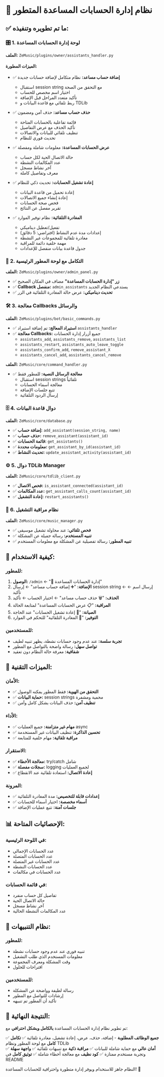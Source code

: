 # 📱 نظام إدارة الحسابات المساعدة المتطور

## ✅ **ما تم تطويره وتنفيذه:**

### 🎛️ **1. لوحة إدارة الحسابات المساعدة**
**الملف:** `ZeMusic/plugins/owner/assistants_handler.py`

#### **الميزات المطورة:**
- ✅ **إضافة حساب مساعد:** نظام متكامل لإضافة حسابات جديدة
  - استقبال session string مع التحقق من الصحة
  - اختيار اسم مخصص للحساب
  - تأكيد متعدد المراحل قبل الإضافة
  - ربط تلقائي مع قاعدة البيانات و TDLib

- ✅ **حذف حساب مساعد:** حذف آمن ومضمون
  - قائمة تفاعلية بالحسابات المتاحة
  - تأكيد الحذف مع عرض التفاصيل
  - تنظيف تلقائي للبيانات والاتصالات
  - تحديث فوري للنظام

- ✅ **عرض الحسابات المساعدة:** معلومات شاملة ومفصلة
  - حالة الاتصال الحية لكل حساب
  - عدد المكالمات النشطة
  - آخر نشاط مسجل
  - معرف وتفاصيل كاملة

- ✅ **إعادة تشغيل الحسابات:** تحديث ذكي للنظام
  - إعادة تحميل من قاعدة البيانات
  - إعادة إنشاء جميع الاتصالات
  - فحص صحة الحسابات
  - تقرير مفصل عن النتائج

- ✅ **المغادرة التلقائية:** نظام توفير الموارد
  - تفعيل/تعطيل ديناميكي
  - إعدادات مدة عدم النشاط (افتراضي: 5 دقائق)
  - مغادرة تلقائية للمجموعات غير النشطة
  - مهمة خلفية دائمة للمراقبة
  - جدول قاعدة بيانات منفصل للإعدادات

### 🔌 **2. التكامل مع لوحة المطور الرئيسية**
**الملف:** `ZeMusic/plugins/owner/admin_panel.py`

- ✅ **زر "إدارة الحسابات المساعدة"** مضاف في المكان الصحيح
- ✅ **Callback منفصل:** `admin_assistants` يستدعي النظام الجديد
- ✅ **تحديث ديناميكي:** عرض حالة المغادرة التلقائية في الزر

### 🛠️ **3. معالجة Callbacks والرسائل**
**الملف:** `ZeMusic/plugins/bot/basic_commands.py`

- ✅ **استيراد المعالج:** تم إضافة استيراد `assistants_handler`
- ✅ **معالجة Callbacks:** جميع أزرار إدارة الحسابات
  - `assistants_add`, `assistants_remove`, `assistants_list`
  - `assistants_restart`, `assistants_auto_leave_toggle`
  - `assistants_confirm_add`, `remove_assistant_X`
  - `assistants_cancel_add`, `assistants_cancel_remove`

**الملف:** `ZeMusic/core/command_handler.py`

- ✅ **معالجة الرسائل النصية:** للمطور فقط
  - استقبال session strings تلقائياً
  - معالجة أسماء الحسابات
  - تتبع جلسات الإضافة
  - إرسال الردود التلقائية

### 🗄️ **4. دوال قاعدة البيانات**
**الملف:** `ZeMusic/core/database.py`

- ✅ **إضافة حساب:** `add_assistant(session_string, name)`
- ✅ **حذف حساب:** `remove_assistant(assistant_id)`
- ✅ **قائمة الحسابات:** `get_assistants()`
- ✅ **معلومات محددة:** `get_assistant_by_id(assistant_id)`
- ✅ **تحديث النشاط:** `update_assistant_activity(assistant_id)`

### ⚙️ **5. دوال TDLib Manager**
**الملف:** `ZeMusic/core/tdlib_client.py`

- ✅ **فحص الاتصال:** `is_assistant_connected(assistant_id)`
- ✅ **عدد المكالمات:** `get_assistant_calls_count(assistant_id)`
- ✅ **إعادة التشغيل:** `restart_assistants()`

### 🎵 **6. نظام مراقبة التشغيل**
**الملف:** `ZeMusic/core/music_manager.py`

- ✅ **فحص تلقائي:** عند محاولة تشغيل موسيقى
- ✅ **تنبيه المستخدم:** رسالة جميلة عن المشكلة
- ✅ **تنبيه المطور:** رسالة تفصيلية عن المشكلة مع معلومات المستخدم

## 🎯 **كيفية الاستخدام:**

### **للمطور:**
1. **الوصول:** `/admin` ← "📱 إدارة الحسابات المساعدة"
2. **الإضافة:** "➕ إضافة حساب مساعد" ← إرسال session string ← إرسال اسم ← تأكيد
3. **الحذف:** "🗑️ حذف حساب مساعد" ← اختيار الحساب ← تأكيد
4. **المراقبة:** "📋 عرض الحسابات المساعدة" لمتابعة الحالة
5. **الصيانة:** "🔄 إعادة تشغيل الحسابات" عند الحاجة
6. **التوفير:** "🚪 المغادرة التلقائية" للتحكم في الموارد

### **للمستخدمين:**
- **تجربة سلسة:** عند عدم وجود حسابات نشطة، يظهر تنبيه لطيف
- **تواصل سهل:** رسالة واضحة بالتواصل مع المطور
- **شفافية:** معرفة حالة النظام دون تعقيد

## 🔧 **الميزات التقنية:**

### **الأمان:**
- ✅ **التحقق من الهوية:** فقط المطور يمكنه الوصول
- ✅ **حماية البيانات:** session strings محمية ومشفرة
- ✅ **تنظيف آمن:** حذف البيانات بشكل كامل وآمن

### **الأداء:**
- ✅ **مهام غير متزامنة:** جميع العمليات async
- ✅ **تحسين الذاكرة:** تنظيف البيانات غير المستخدمة
- ✅ **مراقبة تلقائية:** مهام خلفية للمتابعة

### **الاستقرار:**
- ✅ **معالجة الأخطاء:** try/catch شامل
- ✅ **سجلات مفصلة:** logging لجميع العمليات
- ✅ **إعادة الاتصال:** استعادة تلقائية عند الانقطاع

### **المرونة:**
- ✅ **إعدادات قابلة للتخصيص:** مدة المغادرة التلقائية
- ✅ **أسماء مخصصة:** اختيار أسماء للحسابات
- ✅ **جلسات آمنة:** تتبع عمليات الإضافة

## 📊 **الإحصائيات المتاحة:**

### **في اللوحة الرئيسية:**
- عدد الحسابات الإجمالي
- عدد الحسابات المتصلة
- عدد الحسابات غير المتصلة  
- عدد الحسابات النشطة
- عدد الحسابات في مكالمات

### **في قائمة الحسابات:**
- تفاصيل كل حساب منفرد
- حالة الاتصال الحية
- آخر نشاط مسجل
- عدد المكالمات النشطة الحالية

## 🚨 **نظام التنبيهات:**

### **للمطور:**
- تنبيه فوري عند عدم وجود حسابات نشطة
- معلومات المستخدم الذي طلب التشغيل
- وقت المشكلة ومعرف المجموعة
- اقتراحات للحلول

### **للمستخدمين:**
- رسالة لطيفة وواضحة عن المشكلة
- إرشادات للتواصل مع المطور
- تأكيد أن المطور تم تنبيهه

## 🎉 **النتيجة النهائية:**

تم تطوير نظام إدارة الحسابات المساعدة **بالكامل وبشكل احترافي** مع:

✅ **جميع الوظائف المطلوبة** - إضافة، حذف، عرض، إعادة تشغيل، مغادرة تلقائية
✅ **تكامل كامل** مع لوحة المطور ونظام TDLib  
✅ **أمان عالي** مع حماية شاملة للبيانات
✅ **مراقبة ذكية** مع تنبيهات تلقائية
✅ **واجهة سهلة** وتجربة مستخدم ممتازة
✅ **كود نظيف** مع معالجة أخطاء شاملة
✅ **توثيق كامل** في README

النظام جاهز للاستخدام ويوفر إدارة متطورة واحترافية للحسابات المساعدة! 🚀